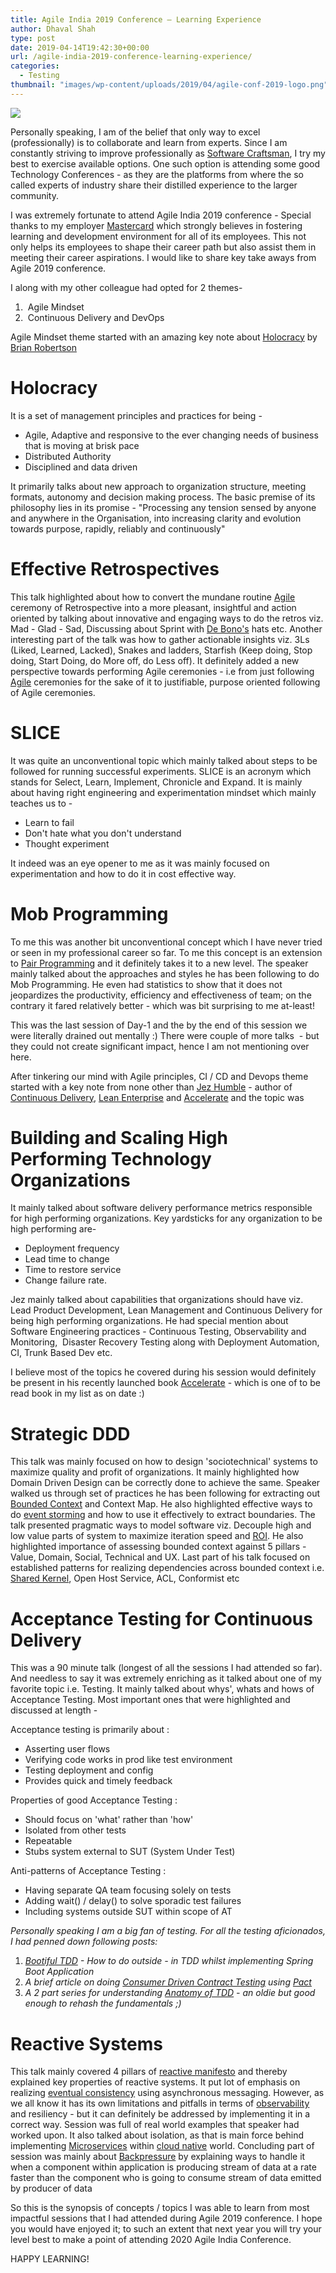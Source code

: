 ```yaml
---
title: Agile India 2019 Conference – Learning Experience
author: Dhaval Shah
type: post
date: 2019-04-14T19:42:30+00:00
url: /agile-india-2019-conference-learning-experience/
categories:
  - Testing
thumbnail: "images/wp-content/uploads/2019/04/agile-conf-2019-logo.png"
---
```

[![](https://www.dhaval-shah.com/images/wp-content/uploads/2019/04/agile-conf-2019-logo.png)](https://www.dhaval-shah.com/images/wp-content/uploads/2019/04/agile-conf-2019-logo.png)

Personally speaking, I am of the belief that only way to excel (professionally) is to collaborate and learn from experts. Since I am constantly striving to improve professionally as [Software Craftsman](https://8thlight.com/blog/micah-martin/2008/09/21/definition-of-software-craftsman.html), I try my best to exercise available options. One such option is attending some good Technology Conferences - as they are the platforms from where the so called experts of industry share their distilled experience to the larger community.

I was extremely fortunate to attend Agile India 2019 conference - Special thanks to my employer [Mastercard](https://www.mastercard.co.in/en-in.html) which strongly believes in fostering learning and development environment for all of its employees. This not only helps its employees to shape their career path but also assist them in meeting their career aspirations. I would like to share key take aways from Agile 2019 conference.

I along with my other colleague had opted for 2 themes-

1.   Agile Mindset
2.   Continuous Delivery and DevOps

Agile Mindset theme started with an amazing key note about [Holocracy](https://www.holacracy.org/constitution) by [Brian Robertson](https://www.holacracy.org/team/brian-robertson/)

# Holocracy

It is a set of management principles and practices for being -

*   Agile, Adaptive and responsive to the ever changing needs of business that is moving at brisk pace
*   Distributed Authority
*   Disciplined and data driven

It primarily talks about new approach to organization structure, meeting formats, autonomy and decision making process. The basic premise of its philosophy lies in its promise - "Processing any tension sensed by anyone and anywhere in the Organisation, into increasing clarity and evolution towards purpose, rapidly, reliably and continuously"

# Effective Retrospectives

This talk highlighted about how to convert the mundane routine [Agile](https://en.wikipedia.org/wiki/Agile) ceremony of Retrospective into a more pleasant, insightful and action oriented by talking about innovative and engaging ways to do the retros viz. Mad - Glad - Sad, Discussing about Sprint with [De Bono's](https://en.wikipedia.org/wiki/Six_Thinking_Hats) hats etc. Another interesting part of the talk was how to gather actionable insights viz. 3Ls (Liked, Learned, Lacked), Snakes and ladders, Starfish (Keep doing, Stop doing, Start Doing, do More off, do Less off). It definitely added a new perspective towards performing Agile ceremonies - i.e from just following [Agile](https://en.wikipedia.org/wiki/Agile) ceremonies for the sake of it to justifiable, purpose oriented following of Agile ceremonies.

# SLICE

It was quite an unconventional topic which mainly talked about steps to be followed for running successful experiments. SLICE is an acronym which stands for Select, Learn, Implement, Chronicle and Expand. It is mainly about having right engineering and experimentation mindset which mainly teaches us to -

*   Learn to fail
*   Don't hate what you don't understand
*   Thought experiment

It indeed was an eye opener to me as it was mainly focused on experimentation and how to do it in cost effective way.

# Mob Programming

To me this was another bit unconventional concept which I have never tried or seen in my professional career so far. To me this concept is an extension to [Pair Programming](https://en.wikipedia.org/wiki/Pair_programming) and it definitely takes it to a new level. The speaker mainly talked about the approaches and styles he has been following to do Mob Programming. He even had statistics to show that it does not jeopardizes the productivity, efficiency and effectiveness of team; on the contrary it fared relatively better - which was bit surprising to me at-least!

This was the last session of Day-1 and the by the end of this session we were literally drained out mentally :) There were couple of more talks  - but they could not create significant impact, hence I am not mentioning over here.

After tinkering our mind with Agile principles, CI / CD and Devops theme started with a key note from none other than  [Jez Humble](https://twitter.com/jezhumble) - author of [Continuous Delivery](https://www.amazon.com/gp/product/0321601912), [Lean Enterprise](https://www.amazon.com/gp/product/1449368425) and [Accelerate](https://www.amazon.com/gp/product/1942788339) and the topic was

# Building and Scaling High Performing Technology Organizations

It mainly talked about software delivery performance metrics responsible for high performing organizations. Key yardsticks for any organization to be high performing are-

*   Deployment frequency
*   Lead time to change
*   Time to restore service
*   Change failure rate.

Jez mainly talked about capabilities that organizations should have viz. Lead Product Development, Lean Management and Continuous Delivery for being high performing organizations. He had special mention about Software Engineering practices - Continuous Testing, Observability and Monitoring,  Disaster Recovery Testing along with Deployment Automation, CI, Trunk Based Dev etc.

I believe most of the topics he covered during his session would definitely be present in his recently launched book [Accelerate](https://www.amazon.com/gp/product/1942788339) - which is one of to be read book in my list as on date :)

# Strategic DDD

This talk was mainly focused on how to design 'sociotechnical' systems to maximize quality and profit of organizations. It mainly highlighted how Domain Driven Design can be correctly done to achieve the same. Speaker walked us through set of practices he has been following for extracting out [Bounded Context](https://martinfowler.com/bliki/BoundedContext.html) and Context Map. He also highlighted effective ways to do [event storming](https://www.eventstorming.com/) and how to use it effectively to extract boundaries. The talk presented pragmatic ways to model software viz. Decouple high and low value parts of system to maximize iteration speed and [ROI](https://en.wikipedia.org/wiki/Return_on_investment). He also highlighted importance of assessing bounded context against 5 pillars - Value, Domain, Social, Technical and UX. Last part of his talk focused on established patterns for realizing dependencies across bounded context i.e. [Shared Kernel](http://ddd.fed.wiki.org/view/shared-kernel), Open Host Service, ACL, Conformist etc

# Acceptance Testing for Continuous Delivery

This was a 90 minute talk (longest of all the sessions I had attended so far). And needless to say it was extremely enriching as it talked about one of my favorite topic i.e. Testing. It mainly talked about whys', whats and hows of Acceptance Testing. Most important ones that were highlighted and discussed at length -

Acceptance testing is primarily about :

*   Asserting user flows
*   Verifying code works in prod like test environment
*   Testing deployment and config
*   Provides quick and timely feedback

Properties of good Acceptance Testing :

*   Should focus on 'what' rather than 'how'
*   Isolated from other tests
*   Repeatable
*   Stubs system external to SUT (System Under Test)

Anti-patterns of Acceptance Testing :

*   Having separate QA team focusing solely on tests
*   Adding wait() / delay() to solve sporadic test failures
*   Including systems outside SUT within scope of AT

_Personally speaking I am a big fan of testing. For all the testing aficionados, I had penned down following posts:_

1.  _[Bootiful TDD](https://dhaval-shah.com/bootiful-test-driven-development/) - How to do outside - in TDD whilst implementing Spring Boot Application_
2.  _A brief article on doing [Consumer Driven Contract Testing](https://dhaval-shah.com/microservices-and-consumer-driven-contract-testing-using-pact/) using [Pact](https://docs.pact.io/)_
3.  _A 2 part series for understanding [Anatomy of TDD](https://dhaval-shah.com/anatomy-of-test-driven-development-part-1/) - an oldie but good enough to rehash the fundamentals ;)_

# Reactive Systems

This talk mainly covered 4 pillars of [reactive manifesto](https://www.reactivemanifesto.org/) and thereby explained key properties of reactive systems. It put lot of emphasis on realizing [eventual consistency](https://en.wikipedia.org/wiki/Eventual_consistency) using asynchronous messaging. However, as we all know it has its own limitations and pitfalls in terms of [observability](https://medium.com/observability/microservices-observability-26a8b7056bb4) and resiliency - but it can definitely be addressed by implementing it in a correct way. Session was full of real world examples that speaker had worked upon. It also talked about isolation, as that is main force behind implementing [Microservices](https://en.wikipedia.org/wiki/Microservices) within [cloud native](https://dhaval-shah.com/understanding-cloud-native-architecture-with-an-example/) world. Concluding part of session was mainly about [Backpressure](https://www.reactivemanifesto.org/glossary#Back-Pressure) by explaining ways to handle it when a component within application is producing stream of data at a rate faster than the component who is going to consume stream of data emitted by producer of data

So this is the synopsis of concepts / topics I was able to learn from most impactful sessions that I had attended during Agile 2019 conference. I hope you would have enjoyed it; to such an extent that next year you will try your level best to make a point of attending 2020 Agile India Conference. 

HAPPY LEARNING!